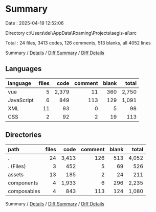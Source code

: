 # Summary

Date : 2025-04-19 12:52:06

Directory c:\\Users\\del\\AppData\\Roaming\\Projects\\aegis-ai\\src

Total : 24 files,  3413 codes, 126 comments, 513 blanks, all 4052 lines

Summary / [Details](details.md) / [Diff Summary](diff.md) / [Diff Details](diff-details.md)

## Languages
| language | files | code | comment | blank | total |
| :--- | ---: | ---: | ---: | ---: | ---: |
| vue | 5 | 2,379 | 11 | 360 | 2,750 |
| JavaScript | 6 | 849 | 113 | 129 | 1,091 |
| XML | 11 | 93 | 0 | 5 | 98 |
| CSS | 2 | 92 | 2 | 19 | 113 |

## Directories
| path | files | code | comment | blank | total |
| :--- | ---: | ---: | ---: | ---: | ---: |
| . | 24 | 3,413 | 126 | 513 | 4,052 |
| . (Files) | 3 | 452 | 5 | 69 | 526 |
| assets | 13 | 185 | 2 | 24 | 211 |
| components | 4 | 1,933 | 6 | 296 | 2,235 |
| composables | 4 | 843 | 113 | 124 | 1,080 |

Summary / [Details](details.md) / [Diff Summary](diff.md) / [Diff Details](diff-details.md)